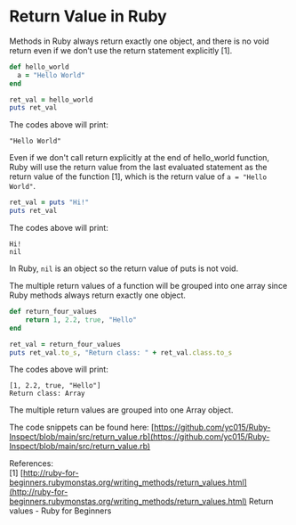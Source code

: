 # Return Value in Ruby

Methods in Ruby always return exactly one object, and there is no void return even if we don’t use the return statement explicitly [1].

```ruby
def hello_world
  a = "Hello World"
end

ret_val = hello_world
puts ret_val
```

The codes above will print:  

    "Hello World"
     
Even if we don't call return explicitly at the end of hello_world function, Ruby will use the return value from the last evaluated statement as the return value of the function [1], which is the return value of `a = "Hello World"`. 

```ruby
ret_val = puts "Hi!"
puts ret_val
```

The codes above will print:  

    Hi!
    nil
    
In Ruby, `nil` is an object so the return value of puts is not void.  

The multiple return values of a function will be grouped into one array since Ruby methods always return exactly one object.

```ruby
def return_four_values
    return 1, 2.2, true, "Hello"
end

ret_val = return_four_values
puts ret_val.to_s, "Return class: " + ret_val.class.to_s
```

The codes above will print:  

    [1, 2.2, true, "Hello"]
    Return class: Array
    
The multiple return values are grouped into one Array object.

The code snippets can be found here: [https://github.com/yc015/Ruby-Inspect/blob/main/src/return_value.rb](https://github.com/yc015/Ruby-Inspect/blob/main/src/return_value.rb)

References:  
[1] [http://ruby-for-beginners.rubymonstas.org/writing_methods/return_values.html](http://ruby-for-beginners.rubymonstas.org/writing_methods/return_values.html) Return values - Ruby for Beginners